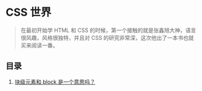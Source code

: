 # CSS 世界

> 在最初开始学 HTML 和 CSS 的时候，第一个接触的就是张鑫旭大神，语言很风趣，风格很独特，并且对 CSS 的研究非常深，这次他出了一本书也就买来阅读一番。

## 目录

1. [块级元素和 block 是一个意思吗？](./block.md)
